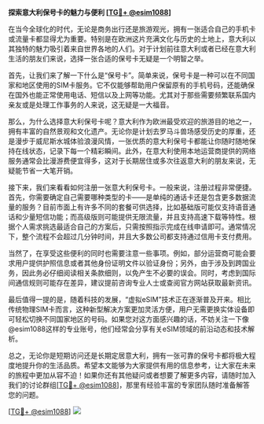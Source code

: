 **探索意大利保号卡的魅力与便利 [[TG💪+ @esim1088](https://t.me/s/esim1088)]**

在当今全球化的时代，无论是商务出行还是旅游观光，拥有一张适合自己的手机卡或流量卡都显得尤为重要。特别是在欧洲这片充满文化与历史的土地上，意大利以其独特的魅力吸引着来自世界各地的人们。对于计划前往意大利或者已经在意大利生活的朋友们来说，选择一张合适的保号卡无疑是一个明智之举。

首先，让我们来了解一下什么是“保号卡”。简单来说，保号卡是一种可以在不同国家和地区使用的SIM卡服务。它不仅能够帮助用户保留原有的手机号码，还能确保在国外也能正常使用电话、短信以及上网等功能。尤其对于那些需要频繁联系国内亲友或是处理工作事务的人来说，这无疑是一大福音。

那么，为什么选择意大利保号卡呢？意大利作为欧洲最受欢迎的旅游目的地之一，拥有丰富的自然景观和文化遗产。无论你是计划去罗马斗兽场感受历史的厚重，还是漫步于威尼斯水城体验浪漫风情，一张优质的意大利保号卡都能让你随时随地保持在线状态，记录下每一个精彩瞬间。此外，在意大利使用本地运营商提供的网络服务通常会比漫游费便宜得多，这对于长期居住或多次往返意大利的朋友来说，无疑能节省一大笔开销。

接下来，我们来看看如何注册一张意大利保号卡。一般来说，注册过程非常便捷。首先，你需要确定自己需要哪种类型的卡——是单纯的通话卡还是包含更多数据流量的服务？目前市面上有许多不同的套餐可供选择，比如基础版可能仅支持语音通话和少量短信功能；而高级版则可能提供无限流量，并且支持高速下载等特性。根据个人需求挑选最适合自己的方案后，只需按照指示完成在线申请即可。通常情况下，整个流程不会超过几分钟时间，并且大多数公司都支持通过信用卡支付费用。

当然了，在享受这些便利的同时也需要注意一些事项。例如，部分运营商可能会要求用户提供护照信息或者其他身份证明文件以验证身份；另外，由于涉及到跨国业务，因此务必仔细阅读相关条款细则，以免产生不必要的误会。同时，考虑到国际间通信规则可能存在差异，建议提前咨询专业人士或查阅官方网站获取最新资讯。

最后值得一提的是，随着科技的发展，“虚拟eSIM”技术正在逐渐普及开来。相比传统物理SIM卡而言，这种新型解决方案更加灵活方便，用户无需更换实体设备即可轻松切换不同国家地区的号码。如果您对这方面感兴趣的话，不妨关注一下像@esim1088这样的专业账号，他们经常会分享有关eSIM领域的前沿动态和技术解析。

总之，无论你是短期访问还是长期定居意大利，拥有一张可靠的保号卡都将极大程度地提升你的生活品质。希望本文能够为大家提供有用的信息参考，让大家在未来的旅程中更加从容不迫！如果你还有其他疑问或者想要了解更多内容，请随时加入我们的讨论群组[[TG💪+ @esim1088](https://t.me/s/esim1088)]，那里有经验丰富的专家团队随时准备解答您的问题。

[[TG💪+ @esim1088](https://t.me/s/esim1088)] ![](https://i.postimg.cc/4NQfJmqS/Snipaste-2025-05-13-00-14-12.png)